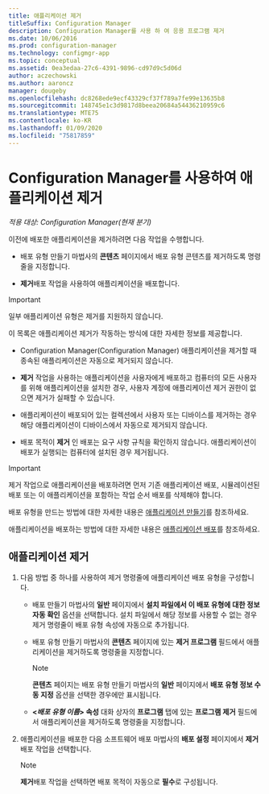 ```yaml
---
title: 애플리케이션 제거
titleSuffix: Configuration Manager
description: Configuration Manager를 사용 하 여 응용 프로그램 제거
ms.date: 10/06/2016
ms.prod: configuration-manager
ms.technology: configmgr-app
ms.topic: conceptual
ms.assetid: 0ea3edaa-27c6-4391-9896-cd97d9c5d06d
author: aczechowski
ms.author: aaroncz
manager: dougeby
ms.openlocfilehash: dc8268ede9ecf43329cf37f789a7fe99e13635b8
ms.sourcegitcommit: 148745e1c3d9817d8beea20684a54436210959c6
ms.translationtype: MTE75
ms.contentlocale: ko-KR
ms.lasthandoff: 01/09/2020
ms.locfileid: "75817859"
---
```

# <a name="uninstall-applications-with-configuration-manager"></a>Configuration Manager를 사용하여 애플리케이션 제거

*적용 대상: Configuration Manager(현재 분기)*


이전에 배포한 애플리케이션을 제거하려면 다음 작업을 수행합니다.

-   배포 유형 만들기 마법사의 **콘텐츠** 페이지에서 배포 유형 콘텐츠를 제거하도록 명령줄을 지정합니다.  

-   **제거**배포 작업을 사용하여 애플리케이션을 배포합니다.  

> [!IMPORTANT]  
> 일부 애플리케이션 유형은 제거를 지원하지 않습니다.  

 이 목록은 애플리케이션 제거가 작동하는 방식에 대한 자세한 정보를 제공합니다.  

-   Configuration Manager(Configuration Manager) 애플리케이션을 제거할 때 종속된 애플리케이션은 자동으로 제거되지 않습니다.  

-   **제거** 작업을 사용하는 애플리케이션을 사용자에게 배포하고 컴퓨터의 모든 사용자를 위해 애플리케이션을 설치한 경우, 사용자 계정에 애플리케이션 제거 권한이 없으면 제거가 실패할 수 있습니다.  

-   애플리케이션이 배포되어 있는 컬렉션에서 사용자 또는 디바이스를 제거하는 경우 해당 애플리케이션이 디바이스에서 자동으로 제거되지 않습니다.  

-   배포 목적이 **제거** 인 배포는 요구 사항 규칙을 확인하지 않습니다. 애플리케이션이 배포가 실행되는 컴퓨터에 설치된 경우 제거됩니다.  

> [!IMPORTANT]  
> 제거 작업으로 애플리케이션을 배포하려면 먼저 기존 애플리케이션 배포, 시뮬레이션된 배포 또는 이 애플리케이션을 포함하는 작업 순서 배포를 삭제해야 합니다. 

 배포 유형을 만드는 방법에 대한 자세한 내용은 [애플리케이션 만들기](../../apps/deploy-use/create-applications.md)를 참조하세요.  

 애플리케이션을 배포하는 방법에 대한 자세한 내용은 [애플리케이션 배포](../../apps/deploy-use/deploy-applications.md)를 참조하세요.  

## <a name="uninstall-an-application"></a>애플리케이션 제거  

1.  다음 방법 중 하나를 사용하여 제거 명령줄에 애플리케이션 배포 유형을 구성합니다.  

    -   배포 만들기 마법사의 **일반** 페이지에서 **설치 파일에서 이 배포 유형에 대한 정보 자동 확인** 옵션을 선택합니다. 설치 파일에서 해당 정보를 사용할 수 없는 경우 제거 명령줄이 배포 유형 속성에 자동으로 추가됩니다.  

    -   배포 유형 만들기 마법사의 **콘텐츠** 페이지에 있는 **제거 프로그램** 필드에서 애플리케이션을 제거하도록 명령줄을 지정합니다.  

        > [!NOTE]  
        >  **콘텐츠** 페이지는 배포 유형 만들기 마법사의 **일반** 페이지에서 **배포 유형 정보 수동 지정** 옵션을 선택한 경우에만 표시됩니다.  

    -   **<*배포 유형 이름*&gt; 속성** 대화 상자의 **프로그램** 탭에 있는 **프로그램 제거** 필드에서 애플리케이션을 제거하도록 명령줄을 지정합니다.  

2.  애플리케이션을 배포한 다음 소프트웨어 배포 마법사의 **배포 설정** 페이지에서 **제거** 배포 작업을 선택합니다.  

    > [!NOTE]  
    >  **제거**배포 작업을 선택하면 배포 목적이 자동으로 **필수**로 구성됩니다.  
